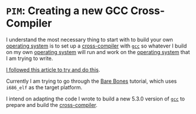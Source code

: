 `PIM`: Creating a new GCC Cross-Compiler
================

I understand the most necessary thing to start with to build your own [operating system] is to set up a [cross-compiler] with [`gcc`][gcc] so whatever I build on my own [operating system] will run and work on the [operating system] that I am trying to write. 

[I followed this article to try and do this][cross-compiler].

Currently I am trying to go through the [Bare Bones] tutorial, which uses `i686_elf` as the target platform. 

I intend on adapting the code I wrote to build a new 5.3.0 version of [`gcc`][gcc] to prepare and build the [cross-compiler].


[kernel]: https://en.wikipedia.org/wiki/Kernel_%28operating_system%29
[operating system]: https://en.wikipedia.org/wiki/Operating_system
[OSDev.org]: http://osdev.org 
[StewieOS]: https://github.com/Caleb1994/StewieOS
[GCC]: https://gcc.gnu.org/
[ftp]: https://en.wikipedia.org/wiki/File_Transfer_Protocol
[binutils]: https://www.gnu.org/software/binutils/
[MPFR]: http://www.mpfr.org/
[GMP]: https://gmplib.org/
[MPC]: http://multiprecision.org/
[cross-compiler]: http://wiki.osdev.org/GCC_Cross-Compiler
[Bare Bones]: http://wiki.osdev.org/Bare_Bones
